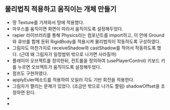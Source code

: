 ## 물리법칙 적용하고 움직이는 개체 만들기
- 땅 Texture를 가져와서 땅에 적용했다.
- 마우스를 움직이면 화면이 따라서 움직이도록 설정해두었다. 
- rapier 라이브러리를 통해 Physics라는 컴포넌트를 import하고, 이 안에 Ground와 큐브를 함께 둔뒤 RigidBody를 적용시켜 물리법칙이 작동하도록 구성하였다.
- 그림자도 마찬가지로 receiveShadow와 castShadow를 적어서 작동하도록 했다. (근데 왜 그림자가 일정범위 밖으로 나가면 사라질까)
- 플레이어 오브젝트를 정의한뒤, 컨트롤을 정의하여 (usePlayerControl) 키보드 키를 누르면 오브젝트가 움직이도록 설정해두었다.
- 점프도 구현하였다.
- applyEuler메소드를 적용하여 오일러 각도 기반 회전을 적용한다.
- 그림자가 짤리는 문제가 있었다. (조금만 밖으로 나가도 짤림) shadowOffset을 조정하면 된다.
- 
- 